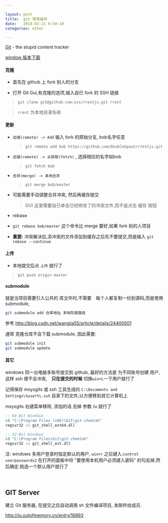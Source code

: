 ```yaml
---

layout: post
title:  git 常用操作
date:   2014-03-21 9:50:10
categories: other

---
```


[Git](https://github.com/git/git) - the stupid content tracker

[window 版本下载](http://git-scm.com/)

<!-- more -->


#### 克隆

 * 首先在 github 上 fork 别人的分支

 * 打开 Git Gui,有克隆的选项,输入自已 fork 的 SSH 链接

 > `git clone git@github.com:yss/rrestjs.git rrest`

 > `rrest` 为本地目录名称


#### 更新

 * `远端(remote) -> Add` 输入 fork 的原始分支, bob名字任意
 
	> `git remote add bob https://github.com/DoubleSpout/rrestjs.git`

 * `远端(remote) -> 从获取(fetch)` , 选择相应的名字如bob

	> `git fetch bob`

 * `合并(merge) -> 本地合并` 

	> `git merge bob/master`

 * 可能需要手动调整合并冲突, 然后再缓存提交
 
	> GUI 这里需要自已单击已经修改了的冲突文件,而不是点击 缓存 按钮

 * rebase

  - `git rebase bob/master` 这个命令比 merge 要好,如果 fork 别的人项目

  - **重要:** 冲突解决后,添冲突的文件添加到缓存之后先不要提交,而是输入 `git rebase --continue`



#### 上传

 * 本地提交后点 `上传` 就行了

 > `git push origin master`

#### submodule

就是当项目需要引入公共的 库文件时,不需要　每个人都复制一份到源码,而是使用 submodule, 

```bash
git submodule add 仓库地址 本地存放路径
```

参考 http://blog.csdn.net/wangjia55/article/details/24400501

通常 克隆仓库不会下载 submodule, 因此需要:

```bash
git submodule init
git submodule update
```


#### 其它

windows 同一台电脑多账号提交到 github, 最好的方法是 为不同账号创建 用户, 这样 ssh 便不会冲突,　**只在提交的时候** 切换`win+L`一下用户就行了

记得保存 msysgits 或 ssh 工具生成的 `C:\Documents and Settings\%user%\.ssh` 目录下的文件,以方便移到其它计算机上

msysgits 右键菜单移除, 添加的话 去掉 参数 /u 就行了

```bat
:: 64-Bit Windows
cd "C:\Program Files (x86)\Git\git-cheetah"
regsvr32 /u git_shell_ext64.dll

:: 32-Bit Windows
cd "C:\Program Files\Git\git-cheetah"
regsvr32 /u git_shell_ext.dll
```

注: windows 多用户登录时指定默认的用户, `win+r` 之后键入:`control userpasswords2` 在打开的面板中将 "要使用本机用户必须键入密码" 的勾去掉,然后确定.挑选一个默认用户就行了


<br />

GIT Server
------

建立 Git 服务器, 在提交之后自动调用 sh 文件编译项目, 发邮件给成员.

http://ju.outofmemory.cn/entry/16893

